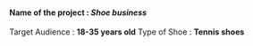 #### Name of the project : _Shoe business_
Target Audience : **18-35 years old**
Type of Shoe : **Tennis shoes**